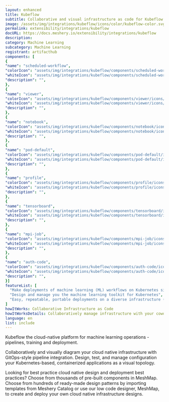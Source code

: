 ```yaml
---
layout: enhanced
title: Kubeflow
subtitle: Collaborative and visual infrastructure as code for Kubeflow
image: /assets/img/integrations/kubeflow/icons/color/kubeflow-color.svg
permalink: extensibility/integrations/kubeflow
docURL: https://docs.meshery.io/extensibility/integrations/kubeflow
description: 
category: Machine Learning
subcategory: Machine Learning
registrant: artifacthub
components: [
{
"name": "scheduled-workflow",
"colorIcon": "assets/img/integrations/kubeflow/components/scheduled-workflow/icons/color/scheduled-workflow-color.svg",
"whiteIcon": "assets/img/integrations/kubeflow/components/scheduled-workflow/icons/white/scheduled-workflow-white.svg",
"description": "",
},
{
"name": "viewer",
"colorIcon": "assets/img/integrations/kubeflow/components/viewer/icons/color/viewer-color.svg",
"whiteIcon": "assets/img/integrations/kubeflow/components/viewer/icons/white/viewer-white.svg",
"description": "",
},
{
"name": "notebook",
"colorIcon": "assets/img/integrations/kubeflow/components/notebook/icons/color/notebook-color.svg",
"whiteIcon": "assets/img/integrations/kubeflow/components/notebook/icons/white/notebook-white.svg",
"description": "",
},
{
"name": "pod-default",
"colorIcon": "assets/img/integrations/kubeflow/components/pod-default/icons/color/pod-default-color.svg",
"whiteIcon": "assets/img/integrations/kubeflow/components/pod-default/icons/white/pod-default-white.svg",
"description": "",
},
{
"name": "profile",
"colorIcon": "assets/img/integrations/kubeflow/components/profile/icons/color/profile-color.svg",
"whiteIcon": "assets/img/integrations/kubeflow/components/profile/icons/white/profile-white.svg",
"description": "",
},
{
"name": "tensorboard",
"colorIcon": "assets/img/integrations/kubeflow/components/tensorboard/icons/color/tensorboard-color.svg",
"whiteIcon": "assets/img/integrations/kubeflow/components/tensorboard/icons/white/tensorboard-white.svg",
"description": "",
},
{
"name": "mpi-job",
"colorIcon": "assets/img/integrations/kubeflow/components/mpi-job/icons/color/mpi-job-color.svg",
"whiteIcon": "assets/img/integrations/kubeflow/components/mpi-job/icons/white/mpi-job-white.svg",
"description": "",
},
{
"name": "auth-code",
"colorIcon": "assets/img/integrations/kubeflow/components/auth-code/icons/color/auth-code-color.svg",
"whiteIcon": "assets/img/integrations/kubeflow/components/auth-code/icons/white/auth-code-white.svg",
"description": "",
}]
featureList: [
  "Make deployments of machine learning (ML) workflows on Kubernetes simple, portable and scalable. ",
  "Design and manage you the machine learning toolkit for Kubernetes",
  "Easy, repeatable, portable deployments on a diverse infrastructure (for example, experimenting on a laptop, then moving to an on-premises cluster or to the cloud)"
]
howItWorks: Collaborative Infrastructure as Code
howItWorksDetails: Collaboratively manage infrastructure with your coworkers synchronously sharing the same designs.
language: en
list: include
---
```

<p>
Kubeflow the cloud-native platform for machine learning operations - pipelines, training and deployment.
</p>
<p>
    Collaboratively and visually diagram your cloud native infrastructure with GitOps-style pipeline integration. Design, test, and manage configuration your Kubernetes-based, containerized applications as a visual topology.
</p>
<p>
    Looking for best practice cloud native design and deployment best practices? Choose from thousands of pre-built components in MeshMap. Choose from hundreds of ready-made design patterns by importing templates from Meshery Catalog or use our low code designer, MeshMap, to create and deploy your own cloud native infrastructure designs.
</p>
